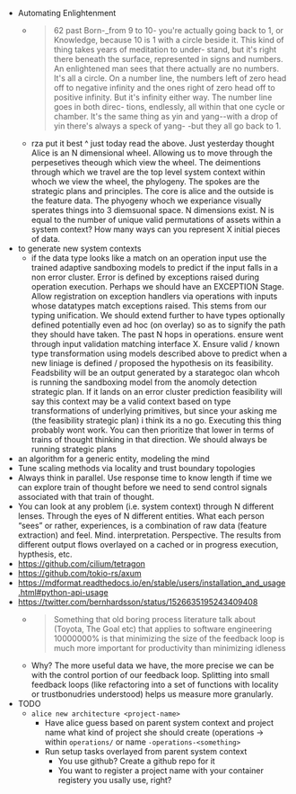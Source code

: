 - Automating Enlightenment
  - > 62
past Born-_from 9 to 10- you're actually going back to
1, or Knowledge, because 10 is 1 with a circle beside it.
This kind of thing takes years of meditation to under-
stand, but it's right there beneath the surface, represented
in signs and numbers. An enlightened man sees that there
actually are no numbers. It's all a circle. On a number line,
the numbers left of zero head off to negative infinity and
the ones right of zero head off to positive infinity. But it's
infinity either way. The number line goes in both direc-
tions, endlessly, all within that one cycle or chamber. It's
the same thing as yin and yang--with a drop of yin there's
always a speck of yang-
-but they all go back to 1.
  - rza put it best ^ just today read the above. Just yesterday thought Alice is an N dimensional wheel. Allowing us to move through the perpesetives theough which view the wheel. The deimentions through which we travel are the top level system context within whoch we view the wheel, the phylogeny. The spokes are the strategic plans and principles. The core is alice and the outside is the feature data. The phyogeny whoch we experiance visually sperates things into 3 diemsuonal space. N dimensions exist. N is equal to the number of unique valid permutations of assets within a system context? How many ways can you represent X initial pieces of data.
- to generate new system contexts
  - if the data type looks like a match on an operation input use the trained adaptive sandboxing models to predict if the input falls in a non error cluster. Error is defined by exceptions raised during operation execution. Perhaps we should have an EXCEPTION Stage. Allow registration on exception handlers via operations with inputs whose datatypes match exceptions raised. This stems from our typing unification. We should extend further to have types optionally defined potentially even ad hoc (on overlay) so as to signify the path they should have taken. The past N hops in operations. ensure went through input validation matching interface X. Ensure valid / known type transformation using models described above to predict when a new liniage is defined / proposed the hypothesis on its feasibility. Feadsbility will be an output generated by a starategoc olan whcoh is running the sandboxing model from the anomoly detection  strategic plan. If it lands on an error cluster prediction feasibility will say this context may be a valid context based on type transformations of underlying primitives, but since your asking me (the feasibility strategic plan) i think its a no go. Executing this thing probably wont work. You can then prioritize that lower in terms of trains of thought thinking in that direction. We should always be running strategic plans 
- an algorithm for a generic entity, modeling the mind
- Tune scaling methods via locality and trust boundary topologies 
- Always think in parallel. Use response time to know length if time we can explore train of thought before we need to send control signals associated with that train of thought.
- You can look at any problem (i.e. system context) through N different lenses. Through the eyes of N different entities. What each person “sees” or rather, experiences, is a combination of raw data (feature extraction) and feel. Mind. interpretation. Perspective. The results from different output flows overlayed on a cached or in progress execution, hypthesis, etc. 
- https://github.com/cilium/tetragon
- https://github.com/tokio-rs/axum
- https://mdformat.readthedocs.io/en/stable/users/installation_and_usage.html#python-api-usage
- https://twitter.com/bernhardsson/status/1526635195243409408
  - > Something that old boring process literature talk about (Toyota, The Goal etc) that applies to software engineering 10000000% is that minimizing the size of the feedback loop is much more important for productivity than minimizing idleness
  - Why? The more useful data we have, the more precise we can be with the control portion of our feedback loop. Splitting into small feedback loops (like refactoring into a set of functions with locality or trustbonudries understood) helps us measure more granularly.
- TODO
  - `alice new architecture <project-name>`
    - Have alice guess based on parent system context and project name what kind of project she should create (operations -> within `operations/` or name `-operations-<something>`
    - Run setup tasks overlayed from parent system context
      - You use github? Create a github repo for it
      - You want to register a project name with your container registery you usally use, right?